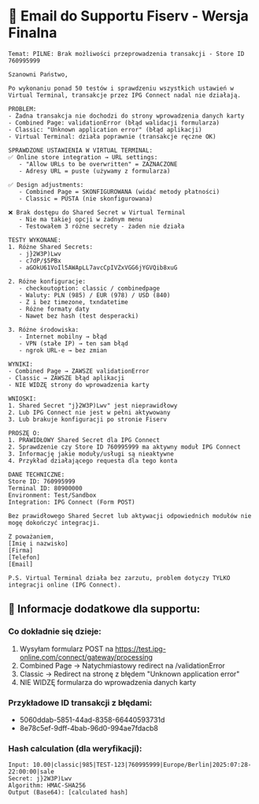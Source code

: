 # 📧 Email do Supportu Fiserv - Wersja Finalna

```
Temat: PILNE: Brak możliwości przeprowadzenia transakcji - Store ID 760995999

Szanowni Państwo,

Po wykonaniu ponad 50 testów i sprawdzeniu wszystkich ustawień w Virtual Terminal, transakcje przez IPG Connect nadal nie działają.

PROBLEM:
- Żadna transakcja nie dochodzi do strony wprowadzenia danych karty
- Combined Page: validationError (błąd walidacji formularza)
- Classic: "Unknown application error" (błąd aplikacji)
- Virtual Terminal: działa poprawnie (transakcje ręczne OK)

SPRAWDZONE USTAWIENIA W VIRTUAL TERMINAL:
✅ Online store integration → URL settings:
   - "Allow URLs to be overwritten" = ZAZNACZONE
   - Adresy URL = puste (używamy z formularza)

✅ Design adjustments:
   - Combined Page = SKONFIGUROWANA (widać metody płatności)
   - Classic = PUSTA (nie skonfigurowana)

❌ Brak dostępu do Shared Secret w Virtual Terminal
   - Nie ma takiej opcji w żadnym menu
   - Testowałem 3 różne secrety - żaden nie działa

TESTY WYKONANE:
1. Różne Shared Secrets:
   - j}2W3P)Lwv
   - c7dP/$5PBx  
   - aGOkU61VoIl5AWApLL7avcCpIVZxVGG6jYGVQib8xuG

2. Różne konfiguracje:
   - checkoutoption: classic / combinedpage
   - Waluty: PLN (985) / EUR (978) / USD (840)
   - Z i bez timezone, txndatetime
   - Różne formaty daty
   - Nawet bez hash (test desperacki)

3. Różne środowiska:
   - Internet mobilny → błąd
   - VPN (stałe IP) → ten sam błąd
   - ngrok URL-e → bez zmian

WYNIKI:
- Combined Page → ZAWSZE validationError
- Classic → ZAWSZE błąd aplikacji
- NIE WIDZĘ strony do wprowadzenia karty

WNIOSKI:
1. Shared Secret "j}2W3P)Lwv" jest nieprawidłowy
2. Lub IPG Connect nie jest w pełni aktywowany
3. Lub brakuje konfiguracji po stronie Fiserv

PROSZĘ O:
1. PRAWIDŁOWY Shared Secret dla IPG Connect
2. Sprawdzenie czy Store ID 760995999 ma aktywny moduł IPG Connect
3. Informację jakie moduły/usługi są nieaktywne
4. Przykład działającego requesta dla tego konta

DANE TECHNICZNE:
Store ID: 760995999
Terminal ID: 80900000
Environment: Test/Sandbox
Integration: IPG Connect (Form POST)

Bez prawidłowego Shared Secret lub aktywacji odpowiednich modułów nie mogę dokończyć integracji.

Z poważaniem,
[Imię i nazwisko]
[Firma]
[Telefon]
[Email]

P.S. Virtual Terminal działa bez zarzutu, problem dotyczy TYLKO integracji online (IPG Connect).
```

## 📎 Informacje dodatkowe dla supportu:

### Co dokładnie się dzieje:
1. Wysyłam formularz POST na https://test.ipg-online.com/connect/gateway/processing
2. Combined Page → Natychmiastowy redirect na /validationError
3. Classic → Redirect na stronę z błędem "Unknown application error"
4. NIE WIDZĘ formularza do wprowadzenia danych karty

### Przykładowe ID transakcji z błędami:
- 5060ddab-5851-44ad-8358-66440593731d
- 8e78c5ef-9dff-4bab-96d0-994ae7fdacb8

### Hash calculation (dla weryfikacji):
```
Input: 10.00|classic|985|TEST-123|760995999|Europe/Berlin|2025:07:28-22:00:00|sale
Secret: j}2W3P)Lwv
Algorithm: HMAC-SHA256
Output (Base64): [calculated hash]
```